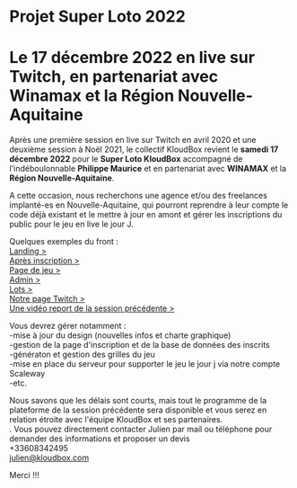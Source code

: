 ﻿# Projet Super Loto 2022
# Le 17 décembre 2022 en live sur Twitch, en partenariat avec Winamax et la Région Nouvelle-Aquitaine

Après une première session en live sur Twitch en avril 2020 et une deuxième session à Noël 2021, le collectif KloudBox revient le <b>samedi 17 décembre 2022</b> pour le <b>Super Loto KloudBox</b> accompagné de l'indéboulonnable <b>Philippe Maurice</b> et en partenariat avec <b>WINAMAX</b> et la <b>Région Nouvelle-Aquitaine</b>. 

A cette occasion, nous recherchons une agence et/ou des freelances implanté-es en Nouvelle-Aquitaine, qui pourront reprendre
à leur compte le code déjà existant et le mettre à jour en amont et gérer les inscriptions du public pour le jeu en live le jour J.  

Quelques exemples du front :<br>
<a href="https://thebigjouls.github.io/projet-super-loto/" target="_blank">Landing ></a><br>
<a href="https://thebigjouls.github.io/projet-super-loto/admin.html" target="_blank">Après inscription ></a><br>
<a href="https://thebigjouls.github.io/projet-super-loto/superloto.html" target="_blank">Page de jeu ></a><br>
<a href="https://thebigjouls.github.io/projet-super-loto/admin.hmtl" target="_blank">Admin ></a><br>
<a href="https://thebigjouls.github.io/projet-super-loto/lots.hmtl" target="_blank">Lots ></a><br>
<a href="https://www.twitch.tv/videos/1247843707" target="_blank">Notre page Twitch ></a><br>
<a href="https://youtu.be/d6_OqkxNk3g" target="_blank">Une vidéo report de la session précédente ></a><br>

Vous devrez gérer notamment :<br>
-mise à jour du design (nouvelles infos et charte graphique)<br>
-gestion de la page d'inscription et de la base de données des inscrits<br>
-génératon et gestion des grilles du jeu<br>
-mise en place du serveur pour supporter le jeu le jour j via notre compte Scaleway<br>
-etc.<br>

Nous savons que les délais sont courts, mais tout le programme de la plateforme de la session précédente sera disponible et vous serez en relation étroite avec l'équipe KloudBox et ses partenaires.<br>
.
Vous pouvez directement contacter Julien par mail ou téléphone pour demander des informations et proposer un devis<br>
+33608342495<br>
julien@kloudbox.com<br>

Merci !!!
